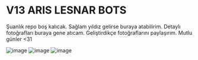 # V13 ARIS LESNAR BOTS

Şuanlık repo boş kalıcak. Sağlam yıldız gelirse buraya atabilirim. Detaylı fotoğrafları buraya gene atıcam. Geliştirdikçe fotoğraflarını paylaşırım. Mutlu günler <31


![image](https://cdn.discordapp.com/attachments/920375852628316212/920644038338695168/unknown.png)
![image](https://cdn.discordapp.com/attachments/920375852628316213/920644392811892736/unknown.png)
![image](https://cdn.discordapp.com/attachments/920375852628316212/920644645669699594/unknown.png)
